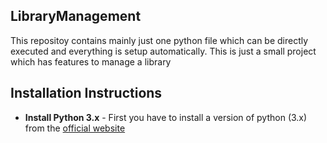 ## LibraryManagement

This repositoy contains mainly just one python file which can be directly executed and everything is setup automatically.
This is just a small project which has features to manage a library 

## Installation Instructions
* **Install Python 3.x** - First you have to install a version of python (3.x) from the [official website](https://www.python.org/downloads/)

